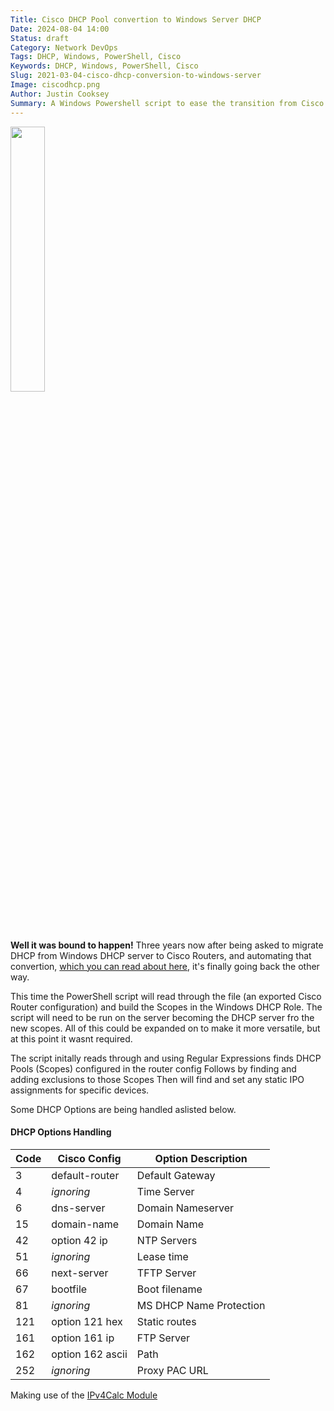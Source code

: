```yaml
---
Title: Cisco DHCP Pool convertion to Windows Server DHCP
Date: 2024-08-04 14:00
Status: draft
Category: Network DevOps
Tags: DHCP, Windows, PowerShell, Cisco
Keywords: DHCP, Windows, PowerShell, Cisco
Slug: 2021-03-04-cisco-dhcp-conversion-to-windows-server
Image: ciscodhcp.png
Author: Justin Cooksey
Summary: A Windows Powershell script to ease the transition from Cisco config DHCP Pools to a Windows DHCP server.  Convert from an exported Cisco config direct in to DHCP Server
---
```



<img src="{attach}ciscodhcp.png"  width="33%" height="33%">

**Well it was bound to happen!**
Three years now after being asked to migrate DHCP from Windows DHCP server to Cisco Routers, and automating that convertion, [which you can read about here](https://justincooksey.com/blog/2023/pelican-static-site-generator.html), it's finally going back the other way.

This time the PowerShell script will read through the file (an exported Cisco Router configuration) and build the Scopes in the Windows DHCP Role.  The script will need to be run on the server becoming the DHCP server fro the new scopes.  All of this could be expanded on to make it more versatile, but at this point it wasnt required.

The script initally reads through and using Regular Expressions finds DHCP Pools (Scopes) configured in the router config
Follows by finding and adding exclusions to those Scopes
Then will find and set any static IPO assignments for specific devices.

Some DHCP Options are being handled aslisted below.

#### DHCP Options Handling

| Code | Cisco Config     | Option Description      |
| ---- | ---------------- | ----------------------- |
| 3    | default-router   | Default Gateway         |
| 4    | _ignoring_       | Time Server             |
| 6    | dns-server       | Domain Nameserver       |
| 15   | domain-name      | Domain Name             |
| 42   | option 42 ip     | NTP Servers             |
| 51   | _ignoring_       | Lease time              |
| 66   | next-server      | TFTP Server             |
| 67   | bootfile         | Boot filename           |
| 81   | _ignoring_       | MS DHCP Name Protection |
| 121  | option 121 hex   | Static routes           |
| 161  | option 161 ip    | FTP Server              |
| 162  | option 162 ascii | Path                    |
| 252  | _ignoring_       | Proxy PAC URL           |

Making use of the [IPv4Calc Module](https://www.powershellgallery.com/packages/IPv4Calc)